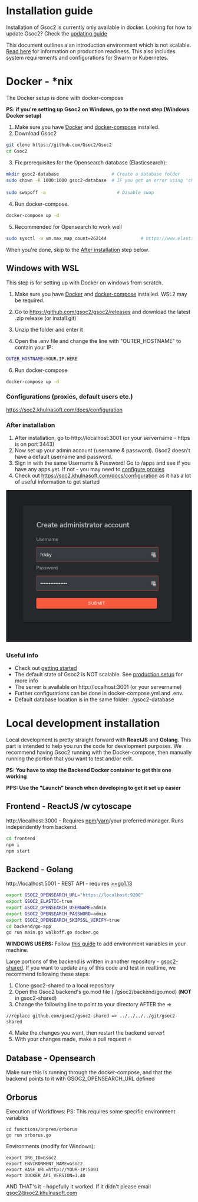 # Installation guide
Installation of Gsoc2 is currently only available in docker. Looking for how to update Gsoc2? Check the [updating guide](https://soc2.khulnasoft.com/docs/configuration#updating_gsoc2)

This document outlines a an introduction environment which is not scalable. [Read here](https://soc2.khulnasoft.com/docs/configuration#production_readiness) for information on production readiness. This also includes system requirements and configurations for Swarm or Kubernetes. 

# Docker - *nix
The Docker setup is done with docker-compose 

**PS: if you're setting up Gsoc2 on Windows, go to the next step (Windows Docker setup)**

1. Make sure you have [Docker](https://docs.docker.com/get-docker/) and [docker-compose](https://docs.docker.com/compose/install/) installed.
2. Download Gsoc2
```bash
git clone https://github.com/Gsoc2/Gsoc2
cd Gsoc2
```

3. Fix prerequisites for the Opensearch database (Elasticsearch): 
```bash
mkdir gsoc2-database                    # Create a database folder
sudo chown -R 1000:1000 gsoc2-database  # IF you get an error using 'chown', add the user first with 'sudo useradd opensearch'

sudo swapoff -a                           # Disable swap
```

4. Run docker-compose.
```bash
docker-compose up -d
```

5. Recommended for Opensearch to work well
```bash
sudo sysctl -w vm.max_map_count=262144             # https://www.elastic.co/guide/en/elasticsearch/reference/current/vm-max-map-count.html
```

When you're done, skip to the [After installation](#after-installation) step below.

## Windows with WSL  
This step is for setting up with Docker on windows from scratch.

1. Make sure you have [Docker](https://docs.docker.com/docker-for-windows/install/) and [docker-compose](https://docs.docker.com/compose/install/) installed. WSL2 may be required.

2. Go to https://github.com/gsoc2/gsoc2/releases and download the latest .zip release (or install git)

3. Unzip the folder and enter it

4. Open the .env file and change the line with "OUTER_HOSTNAME" to contain your IP:

```bash
OUTER_HOSTNAME=YOUR.IP.HERE
```

6. Run docker-compose
```bash
docker-compose up -d
```

### Configurations (proxies, default users etc.)
https://soc2.khulnasoft.com/docs/configuration

### After installation 
1. After installation, go to http://localhost:3001 (or your servername - https is on port 3443)
2. Now set up your admin account (username & password). Gsoc2 doesn't have a default username and password. 
3. Sign in with the same Username & Password! Go to /apps and see if you have any apps yet. If not - you may need to [configure proxies](https://soc2.khulnasoft.com/docs/configuration#production_readiness)
4. Check out https://soc2.khulnasoft.com/docs/configuration as it has a lot of useful information to get started

![Admin account setup](https://github.com/Gsoc2/Gsoc2/blob/main/frontend/src/assets/img/gsoc2_adminaccount.png?raw=true)

### Useful info
* Check out [getting started](https://soc2.khulnasoft.com/docs/getting_started)
* The default state of Gsoc2 is NOT scalable. See [production setup](https://soc2.khulnasoft.com/docs/configuration#production_readiness) for more info
* The server is available on http://localhost:3001 (or your servername)
* Further configurations can be done in docker-compose.yml and .env.
* Default database location is in the same folder: ./gsoc2-database

# Local development installation

Local development is pretty straight forward with **ReactJS** and **Golang**. This part is intended to help you run the code for development purposes. We recommend having Gsoc2 running with the Docker-compose, then manually running the portion that you want to test and/or edit.

**PS: You have to stop the Backend Docker container to get this one working**

**PPS: Use the "Launch" branch when developing to get it set up easier**

## Frontend - ReactJS /w cytoscape
http://localhost:3000 - Requires [npm](https://nodejs.org/en/download/)/[yarn](https://yarnpkg.com/lang/en/docs/install/#debian-stable)/your preferred manager. Runs independently from backend.
```bash
cd frontend
npm i
npm start
```

## Backend - Golang
http://localhost:5001 - REST API - requires [>=go1.13](https://golang.org/dl/)
```bash
export GSOC2_OPENSEARCH_URL="https://localhost:9200"
export GSOC2_ELASTIC=true
export GSOC2_OPENSEARCH_USERNAME=admin
export GSOC2_OPENSEARCH_PASSWORD=admin
export GSOC2_OPENSEARCH_SKIPSSL_VERIFY=true
cd backend/go-app
go run main.go walkoff.go docker.go
```
**WINDOWS USERS:** Follow [this guide](https://www.wikihow.com/Create-an-Environment-Variable-in-Windows-10) to add environment variables in your machine.

Large portions of the backend is written in another repository - [gsoc2-shared](https://github.com/gsoc2/gsoc2-shared). If you want to update any of this code and test in realtime, we recommend following these steps:
1. Clone gsoc2-shared to a local repository
2. Open the Gsoc2 backend's go.mod file (./gsoc2/backend/go.mod)  (**NOT** in gsoc2-shared)
3. Change the following line to point to your directory AFTER the =>
```
//replace github.com/gsoc2/gsoc2-shared => ../../../../git/gsoc2-shared
```
4. Make the changes you want, then restart the backend server!
5. With your changes made, make a pull request :fire:

## Database - Opensearch 
Make sure this is running through the docker-compose, and that the backend points to it with GSOC2_OPENSEARCH_URL defined

## Orborus
Execution of Workflows:
PS: This requires some specific environment variables
```
cd functions/onprem/orborus
go run orborus.go
```

Environments (modify for Windows):
```
export ORG_ID=Gsoc2
export ENVIRONMENT_NAME=Gsoc2
export BASE_URL=http://YOUR-IP:5001
export DOCKER_API_VERSION=1.40
```

AND THAT's it - hopefully it worked. If it didn't please email [gsoc2@soc2.khulnasoft.com](mailto:gsoc2@soc2.khulnasoft.com)
